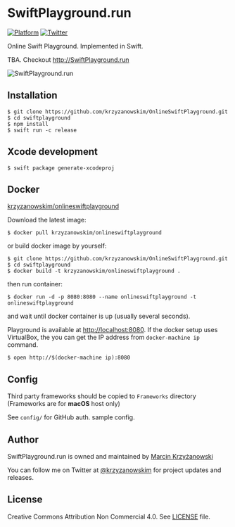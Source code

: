 # SwiftPlayground.run

[![Platform](https://img.shields.io/badge/Platforms-macOS%20%7C%20Linux-4E4E4E.svg?colorA=28a745)](#installation)
[![Twitter](https://img.shields.io/badge/twitter-@krzyzanowskim-blue.svg?style=flat&colorB=64A5DE&label=Twitter)](http://twitter.com/krzyzanowskim)

Online Swift Playground. Implemented in Swift.

TBA. Checkout http://SwiftPlayground.run

![SwiftPlayground.run](https://swiftplayground.run/assets/screenshot.png)

## Installation

```
$ git clone https://github.com/krzyzanowskim/OnlineSwiftPlayground.git
$ cd swiftplayground
$ npm install
$ swift run -c release
```

## Xcode development

```
$ swift package generate-xcodeproj
```

## Docker

[krzyzanowskim/onlineswiftplayground](https://store.docker.com/community/images/krzyzanowskim/onlineswiftplayground)

Download the latest image:

```
$ docker pull krzyzanowskim/onlineswiftplayground
```

or build docker image by yourself:

```
$ git clone https://github.com/krzyzanowskim/OnlineSwiftPlayground.git
$ cd swiftplayground
$ docker build -t krzyzanowskim/onlineswiftplayground .
```

then run container:

```
$ docker run -d -p 8080:8080 --name onlineswiftplayground -t onlineswiftplayground
```

and wait until docker container is up (usually several seconds).

Playground is available at [http://localhost:8080](http://localhost:8080).
If the docker setup uses VirtualBox, the you can get the IP address from `docker-machine ip` command.

```
$ open http://$(docker-machine ip):8080
```

## Config

Third party frameworks should be copied to `Frameworks` directory (Frameworks are for **macOS** host only)

See `config/` for GitHub auth. sample config.

## Author

SwiftPlayground.run is owned and maintained by [Marcin Krzyżanowski](http://www.krzyzanowskim.com)

You can follow me on Twitter at [@krzyzanowskim](http://twitter.com/krzyzanowskim) for project updates and releases.

## License

Creative Commons Attribution Non Commercial 4.0. See [LICENSE](LICENSE.txt) file.

